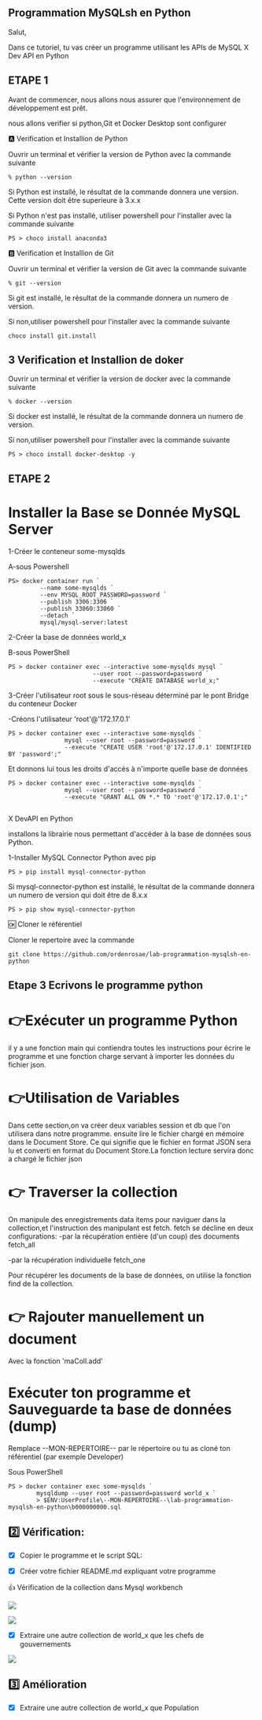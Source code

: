 ## Programmation MySQLsh en Python

Salut,

Dans ce tutoriel, tu vas créer un programme utilisant les APIs de MySQL X Dev API en Python

## ETAPE 1
Avant de commencer, nous allons nous assurer que l'environnement de développement est prêt.

nous allons verifier si python,Git et Docker Desktop sont configurer 

🅰️ Verification et Installion de Python

Ouvrir un terminal et vérifier la version de Python avec la commande suivante
```
% python --version
```
Si Python est installé, le résultat de la commande donnera une version. Cette version doit être superieure à 3.x.x

Si Python n'est pas installé, utiliser powershell pour l'installer avec la commande suivante

```
PS > choco install anaconda3
```
🅱️ Verification et Installion de Git

Ouvrir un terminal et vérifier la version de Git avec la commande suivante
```
% git --version
```
Si git est installé, le résultat de la commande donnera un numero de version.

Si non,utiliser powershell pour l'installer avec la commande suivante

```
choco install git.install
```

## 3 Verification et Installion de doker

Ouvrir un terminal et vérifier la version de docker avec la commande suivante
```
% docker --version
```
Si docker est installé, le résultat de la commande donnera un numero de version.

Si non,utiliser powershell pour l'installer avec la commande suivante

```
PS > choco install docker-desktop -y

```
## ETAPE 2

# Installer la Base se Donnée MySQL Server

1-Créer le conteneur some-mysqlds

A-sous Powershell

```
PS> docker container run `
         --name some-mysqlds `
         --env MYSQL_ROOT_PASSWORD=password `
         --publish 3306:3306 `
         --publish 33060:33060 `
         --detach `
         mysql/mysql-server:latest
 ```

2-Créer la base de données world_x

B-sous PowerShell

```
PS > docker container exec --interactive some-mysqlds mysql `
                        --user root --password=password `
                        --execute "CREATE DATABASE world_x;"
```

3-Créer l'utilisateur root sous le sous-réseau déterminé par le pont Bridge du conteneur Docker

-Créons l'utilisateur 'root'@'172.17.0.1'
```
PS > docker container exec --interactive some-mysqlds `
                mysql --user root --password=password `
                --execute "CREATE USER 'root'@'172.17.0.1' IDENTIFIED BY 'password';"
```
Et donnons lui tous les droits d'accès à n'importe quelle base de données

```
PS > docker container exec --interactive some-mysqlds `
                mysql --user root --password=password `
                --execute "GRANT ALL ON *.* TO 'root'@'172.17.0.1';"
                
```
 X DevAPI en Python

installons la librairie nous permettant d'accéder à la base de données sous Python.

1-Installer MySQL Connector Python avec pip
```
PS > pip install mysql-connector-python
```
Si mysql-connector-python est installé, le résultat de la commande donnera un numero de version qui doit être de 8.x.x
```
PS > pip show mysql-connector-python 
```
🆗 Cloner le référentiel


Cloner le repertoire avec la commande 

```
git clone https://github.com/ordenrosae/lab-programmation-mysqlsh-en-python
```

## Etape 3 Ecrivons le programme python

# 👉Exécuter un programme Python
il y a une fonction main qui contiendra toutes les instructions pour écrire le programme et une fonction charge servant à importer les données du fichier json.

# 👉Utilisation de Variables
Dans cette section,on va créer deux variables session et db que l'on utilisera dans notre programme.
ensuite lire le fichier chargé en mémoire dans le Document Store. Ce qui signifie que le fichier en format JSON sera lu et converti en format du Document Store.La fonction lecture servira donc a chargé le fichier json

# 👉 Traverser la collection 
On manipule des enregistrements data items pour naviguer dans la collection,et l'instruction des manipulant est fetch. 
fetch se décline en deux configurations:
-par la récupération entière (d'un coup) des documents fetch_all

-par la récupération individuelle fetch_one

Pour récupérer les documents de la base de données, on utilise la fonction find de la collection.

# 👉 Rajouter manuellement un document

Avec la fonction 'maColl.add'

# Exécuter ton programme et Sauveguarde ta base de données (dump)

Remplace --MON-REPERTOIRE-- par le répertoire ou tu as cloné ton référentiel (par exemple Developer)

Sous PowerShell
```
PS > docker container exec some-mysqlds `
        mysqldump --user root --password=password world_x `
        > $ENV:UserProfile\--MON-REPERTOIRE--\lab-programmation-mysqlsh-en-python\b000000000.sql
```

## :two: Vérification: 

- [x] Copier le programme et le script SQL:	

- [x] Créer votre fichier README.md expliquant votre programme	

👍 Vérification de la collection dans Mysql workbench

![](image/w1.JPG )

![](image/w2.JPG )
* [x] Extraire une autre collection de world_x que les chefs de gouvernements	


![](image/w1.JPG )

## :three: Amélioration	


* [x] Extraire une autre collection de world_x que Population





